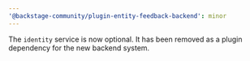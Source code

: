 ```yaml
---
'@backstage-community/plugin-entity-feedback-backend': minor
---
```


The `identity` service is now optional. It has been removed as a plugin dependency for
the new backend system.
